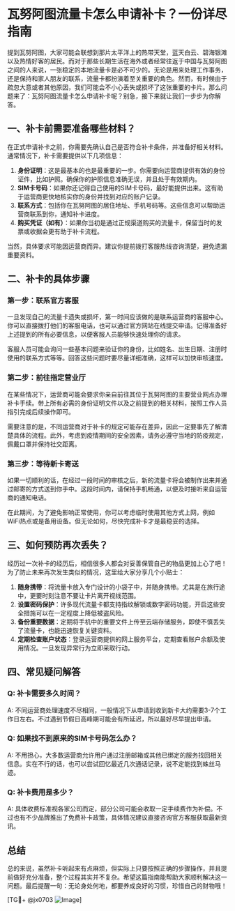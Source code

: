 # 瓦努阿图流量卡怎么申请补卡？一份详尽指南

提到瓦努阿图，大家可能会联想到那片太平洋上的热带天堂，蓝天白云、碧海银滩以及热情好客的居民。而对于那些长期生活在海外或者经常往返于中国与瓦努阿图之间的人来说，一张稳定的本地流量卡是必不可少的。无论是用来处理工作事务，还是保持和家人朋友的联系，流量卡都扮演着至关重要的角色。然而，有时候由于疏忽大意或者其他原因，我们可能会不小心丢失或损坏了这张重要的卡片。那么问题来了：瓦努阿图流量卡怎么申请补卡呢？别急，接下来就让我们一步步为你解答。

## 一、补卡前需要准备哪些材料？

在正式申请补卡之前，你需要先确认自己是否符合补卡条件，并准备好相关材料。通常情况下，补卡需要提供以下几项信息：

1. **身份证明**：这是最基本的也是最重要的一步。你需要向运营商提供有效的身份证件，比如护照。确保你的护照信息准确无误，并且处于有效期内。
2. **SIM卡号码**：如果你还记得自己使用的SIM卡号码，最好能提供出来。这有助于运营商更快地核实你的身份并找到对应的账户记录。
3. **联系方式**：包括你在瓦努阿图的居住地址、手机号码等。这些信息可以帮助运营商联系到你，通知补卡进度。
4. **购买凭证（如有）**：如果你当初是通过正规渠道购买的流量卡，保留当时的发票或收据会更有助于补卡流程。

当然，具体要求可能因运营商而异。建议你提前拨打客服热线咨询清楚，避免遗漏重要资料。

## 二、补卡的具体步骤

### 第一步：联系官方客服

一旦发现自己的流量卡遗失或损坏，第一时间应该做的是联系运营商的客服中心。你可以直接拨打他们的客服电话，也可以通过官方网站在线提交申请。记得准备好上述提到的所有必要信息，以便客服人员能够快速处理你的请求。

客服人员可能会询问一些基本问题来验证你的身份，比如姓名、出生日期、注册时使用的联系方式等等。回答这些问题时要尽量详细准确，这样可以加快审核速度。

### 第二步：前往指定营业厅

在某些情况下，运营商可能会要求你亲自前往其位于瓦努阿图的主要营业网点办理补卡手续。带上所有必需的身份证明文件以及之前提到的相关材料，按照工作人员指引完成后续操作即可。

需要注意的是，不同运营商对于补卡的规定可能存在差异，因此一定要事先了解清楚具体的流程。此外，考虑到疫情期间的安全因素，请务必遵守当地的防疫规定，佩戴口罩并保持社交距离。

### 第三步：等待新卡寄送

如果一切顺利的话，在经过一段时间的审核之后，新的流量卡将会被制作出来并通过邮寄的方式送到你手中。这段时间内，请保持手机畅通，以便及时接听来自运营商的通知电话。

在此期间，为了避免影响正常使用，你可以考虑临时使用其他方式上网，例如WiFi热点或是备用设备。但无论如何，尽快完成补卡才是最稳妥的选择。

## 三、如何预防再次丢失？

经历过一次补卡的经历后，相信很多人都会对妥善保管自己的物品更加上心了吧！为了防止未来再次发生类似的情况，这里给大家分享几个小贴士：

1. **随身携带**：将流量卡放入专门设计的小袋子中，并随身携带。尤其是在旅行途中，更要时刻注意不要让卡片离开视线范围。
2. **设置密码保护**：许多现代流量卡都支持指纹解锁或数字密码功能，开启这些安全措施可以在一定程度上降低被盗风险。
3. **备份重要数据**：定期将手机中的重要文件上传至云端存储服务，即使不慎丢失了流量卡，也能迅速恢复关键资料。
4. **定期检查账户状态**：登录运营商提供的网上服务平台，定期查看账户余额及使用情况。一旦发现异常行为立即采取行动。

## 四、常见疑问解答

### Q: 补卡需要多久时间？
A: 不同运营商处理速度不尽相同，一般情况下从申请到收到新卡大约需要3-7个工作日左右。不过遇到节假日高峰期可能会有所延迟，所以最好尽早提出申请。

### Q: 如果找不到原来的SIM卡号码怎么办？
A: 不用担心，大多数运营商允许用户通过注册邮箱或其他已绑定的服务找回相关信息。实在不行的话，也可以尝试回忆最近几次通话记录，说不定能找到蛛丝马迹。

### Q: 补卡费用是多少？
A: 具体收费标准视各家公司而定，部分公司可能会收取一定手续费作为补偿。不过也有不少品牌推出了免费补卡政策，具体情况建议直接咨询官方客服获取最新资讯。

## 总结

总的来说，虽然补卡听起来有点麻烦，但实际上只要按照正确的步骤操作，并且提前做好充分准备，整个过程其实并不复杂。希望这篇指南能帮助大家顺利解决这一问题。最后提醒一句：无论身处何地，都要养成良好的习惯，珍惜自己的财物哦！

[TG💪+ @jx0703 ![Image](https://github.com/user-attachments/assets/dbca1d08-cadb-493c-b0ec-ad6f7a83f270)]